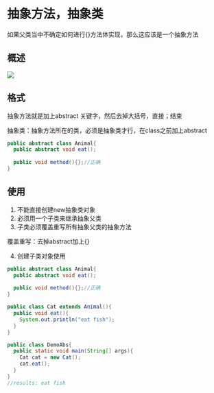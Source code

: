 # 抽象方法，抽象类

如果父类当中不确定如何进行{}方法体实现，那么这应该是一个抽象方法
<!-- more -->


## 概述

![](https://linon419.github.io/post-images/1578122009912.png)

## 格式

抽象方法就是加上abstract 关键字，然后去掉大括号，直接；结束

抽象类：抽象方法所在的类，必须是抽象类才行，在class之前加上abstract



```java
public abstract class Animal{
  public abstract void eat();
  
  public void method(){};//正确
}
```

## 使用

1. 不能直接创建new抽象类对象
2. 必须用一个子类来继承抽象父类
3. 子类必须覆盖重写所有抽象父类的抽象方法

覆盖重写：去掉abstract加上{}

4. 创建子类对象使用





```java
public abstract class Animal{
  public abstract void eat();
  
  public void method(){};//正确
}

public class Cat extends Animal(){
  public void eat(){
    System.out.println("eat fish");
  }
}
```



```java
public class DemoAbs{
  public static void main(String[] args){
    Cat cat = new Cat();
    cat.eat();
  }
}
//results: eat fish
```


